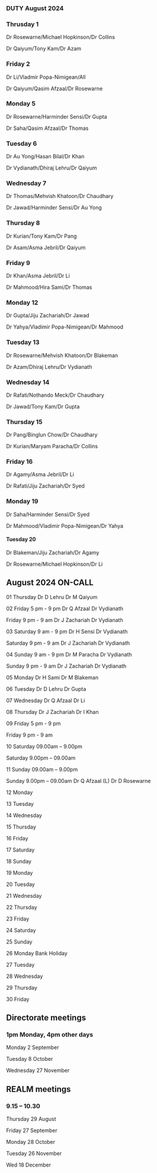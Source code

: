 

### DUTY August 2024


### Thrusday 1 

Dr Rosewarne/Michael Hopkinson/Dr Collins

Dr Qaiyum/Tony Kam/Dr Azam

### Friday 2

Dr Li/Vladmir Popa-Nimigean/All

Dr Qaiyum/Qasim Afzaal/Dr Rosewarne

### Monday 5

Dr Rosewarne/Harminder Sensi/Dr Gupta

Dr Saha/Qasim Afzaal/Dr Thomas

### Tuesday 6 

Dr Au Yong/Hasan Bilal/Dr Khan

Dr Vydianath/Dhiraj Lehru/Dr Qaiyum

### Wednesday 7

Dr Thomas/Mehvish Khatoon/Dr Chaudhary

Dr Jawad/Harminder Sensi/Dr Au Yong

### Thursday 8

Dr Kurian/Tony Kam/Dr Pang

Dr Asam/Asma Jebril/Dr Qaiyum

### Friday 9

Dr Khan/Asma Jebril/Dr Li

Dr Mahmood/Hira Sami/Dr Thomas

### Monday 12

Dr Gupta/Jiju Zachariah/Dr Jawad

Dr Yahya/Vladimir Popa-Nimigean/Dr Mahmood

### Tuesday 13

Dr Rosewarne/Mehvish Khatoon/Dr Blakeman

Dr Azam/Dhiraj Lehru/Dr Vydianath

### Wednesday 14

Dr Rafati/Nothando Meck/Dr Chaudhary

Dr Jawad/Tony Kam/Dr Gupta

###  Thursday 15

Dr Pang/Binglun Chow/Dr Chaudhary

Dr Kurian/Maryam Paracha/Dr Collins

### Friday 16

Dr Agamy/Asma Jebril/Dr Li	

Dr Rafati/Jiju Zachariah/Dr Syed

### Monday 19

Dr Saha/Harminder Sensi/Dr Syed

Dr Mahmood/Vladimir Popa-Nimigean/Dr Yahya

#### Tuesday 20

Dr Blakeman/Jiju Zachariah/Dr Agamy	

Dr Rosewarne/Michael Hopkinson/Dr Li




## August 2024 ON-CALL
 
01	Thursday	Dr D Lehru Dr M Qaiyum

02	Friday	5 pm - 9 pm Dr Q Afzaal Dr Vydianath

Friday 9 pm - 9 am Dr J Zachariah Dr Vydianath	

03 Saturday 9 am - 9 pm Dr H Sensi Dr Vydianath	

Saturday 9 pm - 9 am Dr J Zachariah Dr Vydianath

04 Sunday 9 am - 9 pm Dr M Paracha Dr Vydianath
 
Sunday 9 pm - 9 am Dr J Zachariah Dr Vydianath

05 Monday Dr H Sami Dr M Blakeman
 
06 Tuesday Dr D Lehru Dr Gupta

07 Wednesday Dr Q Afzaal Dr Li
 
08	Thursday	Dr J Zachariah Dr I Khan

09	Friday	5 pm - 9 pm

Friday 9 pm - 9 am

10	Saturday 09.00am – 9.00pm	

Saturday 9.00pm – 09.00am	
 
11	Sunday 09.00am – 9.00pm	

Sunday 9.00pm – 09.00am	Dr Q Afzaal (L)	Dr D Rosewarne
 
12	Monday	

13	Tuesday	

14	Wednesday	

15 Thursday

16 Friday

17 Saturday

18 Sunday

19 Monday

20 Tuesday

21 Wednesday

22 Thursday

23 Friday

24 Saturday

25 Sunday

26 Monday Bank Holiday

27 Tuesday

28 Wednesday

29 Thursday

30 Friday

## Directorate meetings  
### 1pm Monday, 4pm other days


Monday 2 September

Tuesday 8 October

Wednesday 27 November


## REALM meetings
### 9.15 – 10.30


Thursday 29 August	

Friday 27 September

Monday 28 October  

Tuesday 26 November		

Wed 18 December	




